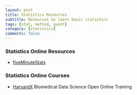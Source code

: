 ```yaml
---
layout: post
title: Statistics Resources
subtitle: Resources to learn basic statistics
tags: [stat, method, quant]
category: [statistics]
comments: false
---
```


### Statistics Online Resources

- [fiveMinuteStats](http://stephens999.github.io/fiveMinuteStats/index.html)


### Statistics Online Courses

- [HarvardX](http://rafalab.github.io/pages/harvardx.html) Biomedical Data Science Open Online Training


